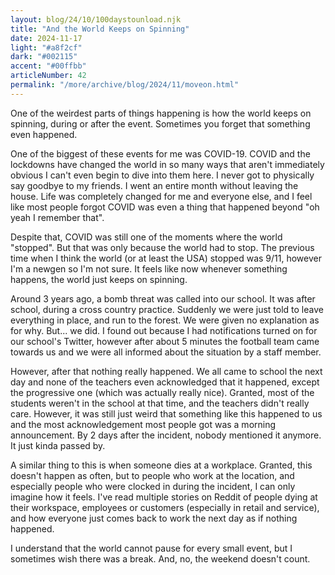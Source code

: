 ```yaml
---
layout: blog/24/10/100daystounload.njk
title: "And the World Keeps on Spinning"
date: 2024-11-17
light: "#a8f2cf"
dark: "#002115"
accent: "#00ffbb"
articleNumber: 42
permalink: "/more/archive/blog/2024/11/moveon.html"
---
```

One of the weirdest parts of things happening is how the world keeps on spinning, during or after the event. Sometimes you forget that something even happened.

One of the biggest of these events for me was COVID-19. COVID and the lockdowns have changed the world in so many ways that aren't immediately obvious I can't even begin to dive into them here. I never got to physically say goodbye to my friends. I went an entire month without leaving the house. Life was completely changed for me and everyone else, and I feel like most people forgot COVID was even a thing that happened beyond "oh yeah I remember that".

Despite that, COVID was still one of the moments where the world "stopped". But that was only because the world had to stop. The previous time when I think the world (or at least the USA) stopped was 9/11, however I'm a newgen so I'm not sure. It feels like now whenever something happens, the world just keeps on spinning.

Around 3 years ago, a bomb threat was called into our school. It was after school, during a cross country practice. Suddenly we were just told to leave everything in place, and run to the forest. We were given no explanation as for why. But... we did. I found out because I had notifications turned on for our school's Twitter, however after about 5 minutes the football team came towards us and we were all informed about the situation by a staff member.

However, after that nothing really happened. We all came to school the next day and none of the teachers even acknowledged that it happened, except the progressive one (which was actually really nice). Granted, most of the students weren't in the school at that time, and the teachers didn't really care. However, it was still just weird that something like this happened to us and the most acknowledgement most people got was a morning announcement. By 2 days after the incident, nobody mentioned it anymore. It just kinda passed by.

A similar thing to this is when someone dies at a workplace. Granted, this doesn't happen as often, but to people who work at the location, and especially people who were clocked in during the incident, I can only imagine how it feels. I've read multiple stories on Reddit of people dying at their workspace, employees or customers (especially in retail and service), and how everyone just comes back to work the next day as if nothing happened.

I understand that the world cannot pause for every small event, but I sometimes wish there was a break. And, no, the weekend doesn't count.